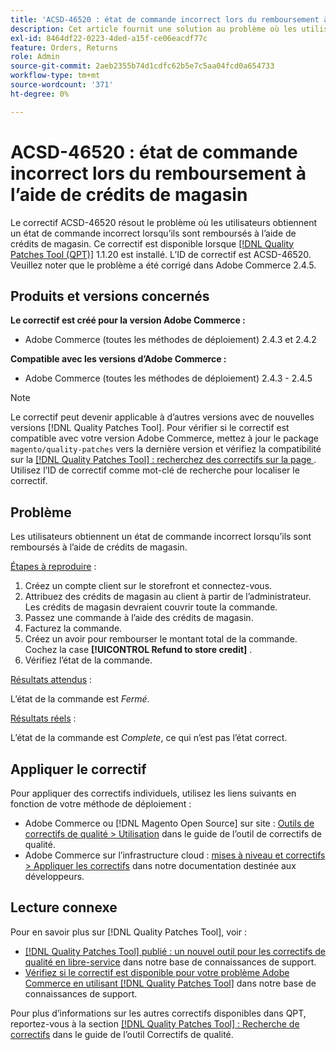 ```yaml
---
title: 'ACSD-46520 : état de commande incorrect lors du remboursement à l’aide de crédits de magasin'
description: Cet article fournit une solution au problème où les utilisateurs obtiennent un état de commande incorrect lorsqu’ils sont remboursés à l’aide de crédits de magasin.
exl-id: 8464df22-0223-4ded-a15f-ce06eacdf77c
feature: Orders, Returns
role: Admin
source-git-commit: 2aeb2355b74d1cdfc62b5e7c5aa04fcd0a654733
workflow-type: tm+mt
source-wordcount: '371'
ht-degree: 0%

---
```


# ACSD-46520 : état de commande incorrect lors du remboursement à l’aide de crédits de magasin

Le correctif ACSD-46520 résout le problème où les utilisateurs obtiennent un état de commande incorrect lorsqu’ils sont remboursés à l’aide de crédits de magasin. Ce correctif est disponible lorsque [[!DNL Quality Patches Tool (QPT)]](/help/announcements/adobe-commerce-announcements/magento-quality-patches-released-new-tool-to-self-serve-quality-patches.md) 1.1.20 est installé. L’ID de correctif est ACSD-46520. Veuillez noter que le problème a été corrigé dans Adobe Commerce 2.4.5.

## Produits et versions concernés

**Le correctif est créé pour la version Adobe Commerce :**

* Adobe Commerce (toutes les méthodes de déploiement) 2.4.3 et 2.4.2

**Compatible avec les versions d’Adobe Commerce :**

* Adobe Commerce (toutes les méthodes de déploiement) 2.4.3 - 2.4.5

>[!NOTE]
>
>Le correctif peut devenir applicable à d’autres versions avec de nouvelles versions [!DNL Quality Patches Tool]. Pour vérifier si le correctif est compatible avec votre version Adobe Commerce, mettez à jour le package `magento/quality-patches` vers la dernière version et vérifiez la compatibilité sur la [[!DNL Quality Patches Tool] : recherchez des correctifs sur la page ](https://experienceleague.adobe.com/tools/commerce-quality-patches/index.html?lang=fr). Utilisez l’ID de correctif comme mot-clé de recherche pour localiser le correctif.

## Problème

Les utilisateurs obtiennent un état de commande incorrect lorsqu’ils sont remboursés à l’aide de crédits de magasin.

<u>Étapes à reproduire</u> :

1. Créez un compte client sur le storefront et connectez-vous.
1. Attribuez des crédits de magasin au client à partir de l’administrateur. Les crédits de magasin devraient couvrir toute la commande.
1. Passez une commande à l’aide des crédits de magasin.
1. Facturez la commande.
1. Créez un avoir pour rembourser le montant total de la commande.
Cochez la case **[!UICONTROL Refund to store credit]** .
1. Vérifiez l’état de la commande.

<u>Résultats attendus</u> :

L’état de la commande est *Fermé*.

<u>Résultats réels</u> :

L’état de la commande est *Complete*, ce qui n’est pas l’état correct.

## Appliquer le correctif

Pour appliquer des correctifs individuels, utilisez les liens suivants en fonction de votre méthode de déploiement :

* Adobe Commerce ou [!DNL Magento Open Source] sur site : [Outils de correctifs de qualité > Utilisation](https://experienceleague.adobe.com/docs/commerce-operations/tools/quality-patches-tool/usage.html?lang=fr) dans le guide de l’outil de correctifs de qualité.
* Adobe Commerce sur l’infrastructure cloud : [mises à niveau et correctifs > Appliquer les correctifs](https://experienceleague.adobe.com/fr/docs/commerce-cloud-service/user-guide/develop/upgrade/apply-patches) dans notre documentation destinée aux développeurs.

## Lecture connexe

Pour en savoir plus sur [!DNL Quality Patches Tool], voir :

* [[!DNL Quality Patches Tool] publié : un nouvel outil pour les correctifs de qualité en libre-service](/help/announcements/adobe-commerce-announcements/magento-quality-patches-released-new-tool-to-self-serve-quality-patches.md) dans notre base de connaissances de support.
* [Vérifiez si le correctif est disponible pour votre problème Adobe Commerce en utilisant  [!DNL Quality Patches Tool]](https://experienceleague.adobe.com/docs/commerce-knowledge-base/kb/support-tools/patches/check-patch-for-magento-issue-with-magento-quality-patches.html?lang=fr) dans notre base de connaissances de support.

Pour plus d’informations sur les autres correctifs disponibles dans QPT, reportez-vous à la section [[!DNL Quality Patches Tool] : Recherche de correctifs](https://experienceleague.adobe.com/tools/commerce-quality-patches/index.html?lang=fr) dans le guide de l’outil Correctifs de qualité.
